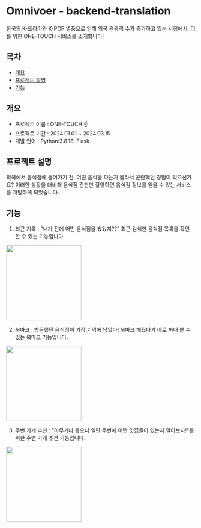 # Omnivoer - backend-translation

한국의 K-드라마와 K-POP 열풍으로 인해 외국 관광객 수가 증가하고 있는 시점에서, 이를 위한 ONE-TOUCH 서비스를 소개합니다!

## 목차
  - [개요](#개요)
  - [프로젝트 설명](#프로젝트-설명)
  - [기능](#기능)

## 개요
- 프로젝트 이름 : ONE-TOUCH ☝️
- 프로젝트 기간 : 2024.01.01 ~ 2024.03.15
- 개발 언어 : Python:3.8.18, Flask

## 프로젝트 설명
외국에서 음식점에 들어가기 전, 어떤 음식을 파는지 몰라서 곤란했던 경험이 있으신가요? 
이러한 상황을 대비해 음식점 간판만 촬영하면 음식점 정보를 얻을 수 있는 서비스를 개발하게 되었습니다.

## 기능
1. 최근 기록 : "내가 전에 어떤 음식점을 봤었지??" 최근 검색한 음식점 목록을 확인 할 수 있는 기능입니다.
<img src="https://github.com/aws-omnivore/backend-translation/assets/139137529/e5c368cd-1448-4dc8-bbee-049c570d0512" width="200" heigh="400"/>

2. 북마크 : 방문했던 음식점이 가장 기억에 남았다! 북마크 해뒀다가 바로 꺼내 볼 수 있는 북마크 기능입니다.
<img src="https://github.com/aws-omnivore/backend-translation/assets/139137529/724b3dd7-cbf5-4255-acbd-9b96faded4e4" width="200" heigh="400"/>

3. 주변 가게 추천 : "아무거나 좋으니 일단 주변에 어떤 맛집들이 있는지 알아보자!"를 위한 주변 가게 추천 기능입니다.
<img src="https://github.com/aws-omnivore/backend-translation/assets/139137529/69378603-6a56-418b-89dc-2bca10244253" width="200" heigh="400"/>

